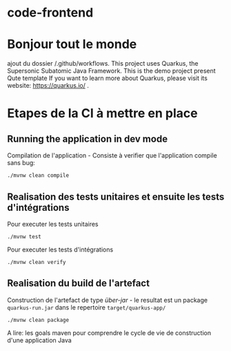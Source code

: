 
# code-frontend 
# Bonjour tout le monde
ajout du dossier /.github/workflows.
This project uses Quarkus, the Supersonic Subatomic Java Framework.
This is the demo project present Qute template
If you want to learn more about Quarkus, please visit its website: https://quarkus.io/ .

# Etapes de la CI à mettre en place

## Running the application in dev mode

Compilation de l'application - Consiste à verifier que l'application compile sans bug:
```shell script
./mvnw clean compile 
```

## Realisation des tests unitaires et ensuite les tests d'intégrations

Pour executer les tests unitaires 
```shell script
./mvnw test
```

Pour executer les tests d'intégrations 
```shell script
./mvnw clean verify
```
## Realisation du build de l'artefact

Construction de l'artefact de type  _über-jar_ - le resultat est un package  `quarkus-run.jar` dans le repertoire `target/quarkus-app/`

```shell script
./mvnw clean package
```

A lire: les goals maven pour comprendre le cycle de vie de construction d'une application Java
